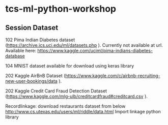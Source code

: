 # tcs-ml-python-workshop

## Session           Dataset
102                 Pima Indian Diabetes dataset (https://archive.ics.uci.edu/ml/datasets.php ).  Currently not available at url. Available here: https://www.kaggle.com/uciml/pima-indians-diabetes-database

104                 MNIST dataset available for download using keras library

202                 Kaggle AirBnB Dataset (https://www.kaggle.com/c/airbnb-recruiting-new-user-bookings/data ). 

202                 Kaggle Credit Card Fraud Detection Dataset (https://www.kaggle.com/mlg-ulb/creditcardfraud#creditcard.csv ).

Recordlinkage:
                    download restaurants dataset from below
                    http://www.cs.utexas.edu/users/ml/riddle/data.html
                    Import linkage python library
